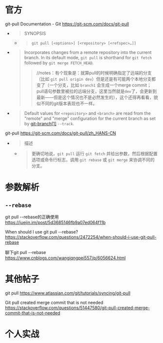 
# 官方

git-pull Documentation - Git https://git-scm.com/docs/git-pull
- > SYNOPSIS
  * > `git pull [<options>] [<repository> [<refspec>…​]]`
- > Incorporates changes from a remote repository into the current branch. In its default mode, `git pull` is shorthand for `git fetch` followed by `git merge FETCH_HEAD`.
  >> //notes：有个现象是：就算pull的时候明确指定了远端的分支（比如 `git pull origin dev`）但是还是有可能两个本地分支都变了（一个分支，比如 `branch1` 会生成一个merge commit；pull语句参数里被拉的远端分支，这里当然就是`dev`了，会更新到最新——但是这个情况也不是必然发生的），这个还得再看看，貌似不同的git版本表现也不一样。
- > Default values for `<repository>` and `<branch>` are read from the "remote" and "merge" configuration for the current branch as set by [git-branch[1]]() `--track`.

git-pull https://git-scm.com/docs/git-pull/zh_HANS-CN
- > 描述
  * > 更确切地说，`git pull` 运行 `git fetch` 并给出参数，然后根据配置选项或命令行标志，调用 `git rebase` 或 `git merge` 来协调不同的分支。

# 参数解析

## `--rebase`

git pull --rebase的正确使用 https://juejin.im/post/5d3685146fb9a07ed064f11b

When should I use git pull --rebase? https://stackoverflow.com/questions/2472254/when-should-i-use-git-pull-rebase

聊下git pull --rebase https://www.cnblogs.com/wangiqngpei557/p/6056624.html

# 其他帖子

git pull https://www.atlassian.com/git/tutorials/syncing/git-pull

Git pull created merge commit that is not needed https://stackoverflow.com/questions/51447580/git-pull-created-merge-commit-that-is-not-needed

# 个人实战
